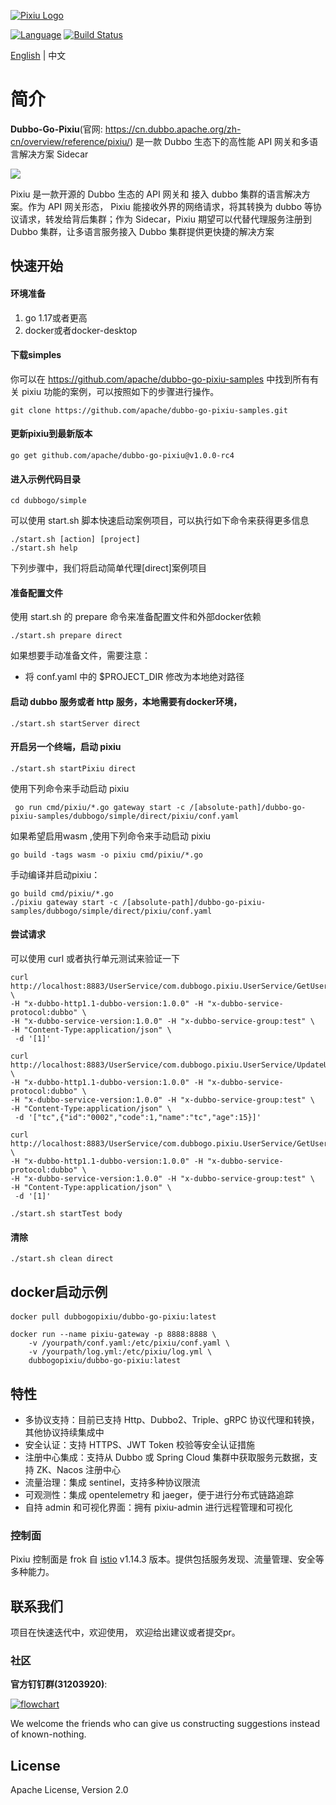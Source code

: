 [![Pixiu Logo](docs/images/pixiu-logo-v4.png)](http://alexstocks.github.io/html/dubbogo.html)


[![Language](https://img.shields.io/badge/Language-Go-blue.svg)](https://golang.org/)
[![Build Status](https://travis-ci.org/dubbogo/dubbo-go-pixiu.svg?branch=master)](https://travis-ci.org/dubbogo/dubbo-go-pixiu)

[English](./README.md) | 中文

# 简介

**Dubbo-Go-Pixiu**(官网: https://cn.dubbo.apache.org/zh-cn/overview/reference/pixiu/) 是一款 Dubbo 生态下的高性能 API 网关和多语言解决方案 Sidecar


![](https://dubbo-go-pixiu.github.io/img/pixiu-dubbo-ecosystem.png)

Pixiu 是一款开源的 Dubbo 生态的 API 网关和 接入 dubbo 集群的语言解决方案。作为 API 网关形态， Pixiu 能接收外界的网络请求，将其转换为 dubbo 等协议请求，转发给背后集群；作为 Sidecar，Pixiu 期望可以代替代理服务注册到 Dubbo 集群，让多语言服务接入 Dubbo 集群提供更快捷的解决方案


## 快速开始

#### 环境准备
1. go 1.17或者更高
2. docker或者docker-desktop

#### 下载simples
你可以在 https://github.com/apache/dubbo-go-pixiu-samples 中找到所有有关 pixiu 功能的案例，可以按照如下的步骤进行操作。
```shell
git clone https://github.com/apache/dubbo-go-pixiu-samples.git
```

#### 更新pixiu到最新版本
```shell
go get github.com/apache/dubbo-go-pixiu@v1.0.0-rc4
```

#### 进入示例代码目录
```shell
cd dubbogo/simple
```

可以使用 start.sh 脚本快速启动案例项目，可以执行如下命令来获得更多信息

```shell
./start.sh [action] [project]
./start.sh help
```

下列步骤中，我们将启动简单代理[direct]案例项目

#### 准备配置文件

使用 start.sh 的 prepare 命令来准备配置文件和外部docker依赖

```shell
./start.sh prepare direct
```

如果想要手动准备文件，需要注意：
- 将 conf.yaml 中的 $PROJECT_DIR 修改为本地绝对路径

#### 启动 dubbo 服务或者 http 服务，本地需要有docker环境，

```shell
./start.sh startServer direct
```

#### 开启另一个终端，启动 pixiu

```shell
./start.sh startPixiu direct
```

使用下列命令来手动启动 pixiu

```shell
 go run cmd/pixiu/*.go gateway start -c /[absolute-path]/dubbo-go-pixiu-samples/dubbogo/simple/direct/pixiu/conf.yaml
```

如果希望启用wasm ,使用下列命令来手动启动 pixiu

```shell
go build -tags wasm -o pixiu cmd/pixiu/*.go
```

手动编译并启动pixiu：

```shell
go build cmd/pixiu/*.go
./pixiu gateway start -c /[absolute-path]/dubbo-go-pixiu-samples/dubbogo/simple/direct/pixiu/conf.yaml
```

#### 尝试请求

可以使用 curl 或者执行单元测试来验证一下

```shell
curl http://localhost:8883/UserService/com.dubbogo.pixiu.UserService/GetUserByCode \
-H "x-dubbo-http1.1-dubbo-version:1.0.0" -H "x-dubbo-service-protocol:dubbo" \
-H "x-dubbo-service-version:1.0.0" -H "x-dubbo-service-group:test" \
-H "Content-Type:application/json" \
 -d '[1]'
```
```shell
curl http://localhost:8883/UserService/com.dubbogo.pixiu.UserService/UpdateUserByName  \
-H "x-dubbo-http1.1-dubbo-version:1.0.0" -H "x-dubbo-service-protocol:dubbo" \
-H "x-dubbo-service-version:1.0.0" -H "x-dubbo-service-group:test" \
-H "Content-Type:application/json" \
 -d '["tc",{"id":"0002","code":1,"name":"tc","age":15}]'
```
```shell
curl http://localhost:8883/UserService/com.dubbogo.pixiu.UserService/GetUserByCode \
-H "x-dubbo-http1.1-dubbo-version:1.0.0" -H "x-dubbo-service-protocol:dubbo" \
-H "x-dubbo-service-version:1.0.0" -H "x-dubbo-service-group:test" \
-H "Content-Type:application/json" \
 -d '[1]'
```

```shell 
./start.sh startTest body
```

#### 清除

```
./start.sh clean direct
```


## docker启动示例

#### 
```shell
docker pull dubbogopixiu/dubbo-go-pixiu:latest
```

```shell
docker run --name pixiu-gateway -p 8888:8888 \
    -v /yourpath/conf.yaml:/etc/pixiu/conf.yaml \
    -v /yourpath/log.yml:/etc/pixiu/log.yml \
    dubbogopixiu/dubbo-go-pixiu:latest
```

## 特性

- 多协议支持：目前已支持 Http、Dubbo2、Triple、gRPC 协议代理和转换，其他协议持续集成中
- 安全认证：支持 HTTPS、JWT Token 校验等安全认证措施
- 注册中心集成：支持从 Dubbo 或 Spring Cloud 集群中获取服务元数据，支持 ZK、Nacos 注册中心
- 流量治理：集成 sentinel，支持多种协议限流
- 可观测性：集成 opentelemetry 和 jaeger，便于进行分布式链路追踪
- 自持 admin 和可视化界面：拥有 pixiu-admin 进行远程管理和可视化

### 控制面

Pixiu 控制面是 frok 自 [istio](https://github.com/istio/istio) v1.14.3 版本。提供包括服务发现、流量管理、安全等多种能力。

## 联系我们

项目在快速迭代中，欢迎使用， 欢迎给出建议或者提交pr。


### 社区

**官方钉钉群(31203920)**:

[![flowchart](./docs/images/group-pixiu-dingding.jpg)](docs/images/group-pixiu-dingding.jpg)

We welcome the friends who can give us constructing suggestions instead of known-nothing.

## License

Apache License, Version 2.0
